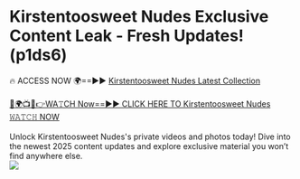 # Kirstentoosweet Nudes Exclusive Content Leak - Fresh Updates! (p1ds6)

🔥 ACCESS NOW 🌍==►► <a href="https://tinyurl.com/kvy9nzfs" rel="nofollow">Kirstentoosweet Nudes Latest Collection</a>
<br><br>
[🔴🌍📺📱👉WA𝚃CH Now==►► CLICK HERE TO Kirstentoosweet Nudes 𝚆𝙰𝚃𝙲𝙷 NOW](https://tinyurl.com/kvy9nzfs)
<br><br>
Unlock Kirstentoosweet Nudes's private videos and photos today! Dive into the newest 2025 content updates and explore exclusive material you won’t find anywhere else.
<br>
<a href="https://tinyurl.com/kvy9nzfs" rel="nofollow" data-target="animated-image.originalLink"><img src="https://camo.githubusercontent.com/8a4f000d20f83aca3bf7ec5f350d767afa0574a8a352519fd8cfa583a6f93a33/68747470733a2f2f692e696d6775722e636f6d2f644a486b345a712e676966" data-canonical-src="https://i.imgur.com/dJHk4Zq.gif" style="max-width: 100%; display: inline-block;" data-target="animated-image.originalImage"></a>
<br>
